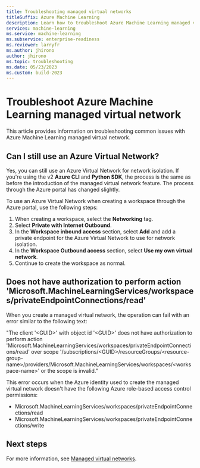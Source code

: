 ```yaml
---
title: Troubleshooting managed virtual networks
titleSuffix: Azure Machine Learning
description: Learn how to troubleshoot Azure Machine Learning managed virtual network.
services: machine-learning
ms.service: machine-learning
ms.subservice: enterprise-readiness
ms.reviewer: larryfr
ms.author: jhirono
author: jhirono
ms.topic: troubleshooting
ms.date: 05/23/2023
ms.custom: build-2023
---
```


# Troubleshoot Azure Machine Learning managed virtual network

This article provides information on troubleshooting common issues with Azure Machine Learning managed virtual network.

## Can I still use an Azure Virtual Network?

Yes, you can still use an Azure Virtual Network for network isolation. If you're using the v2 __Azure CLI__ and __Python SDK__, the process is the same as before the introduction of the managed virtual network feature. The process through the Azure portal has changed slightly.

To use an Azure Virtual Network when creating a workspace through the Azure portal, use the following steps:

1. When creating a workspace, select the __Networking__ tag.
1. Select __Private with Internet Outbound__.
1. In the __Workspace inbound access__ section, select __Add__ and add a private endpoint for the Azure Virtual Network to use for network isolation.
1. In the __Workspace Outbound access__ section, select __Use my own virtual network__.
1. Continue to create the workspace as normal.

## Does not have authorization to perform action 'Microsoft.MachineLearningServices/workspaces/privateEndpointConnections/read'

When you create a managed virtual network, the operation can fail with an error similar to the following text:

"The client '\<GUID\>' with object id '\<GUID\>' does not have authorization to perform action 'Microsoft.MachineLearningServices/workspaces/privateEndpointConnections/read' over scope '/subscriptions/\<GUID\>/resourceGroups/\<resource-group-name\>/providers/Microsoft.MachineLearningServices/workspaces/\<workspace-name\>' or the scope is invalid."

This error occurs when the Azure identity used to create the managed virtual network doesn't have the following Azure role-based access control permissions:

* Microsoft.MachineLearningServices/workspaces/privateEndpointConnections/read
* Microsoft.MachineLearningServices/workspaces/privateEndpointConnections/write

## Next steps

For more information, see [Managed virtual networks](how-to-managed-network.md).
